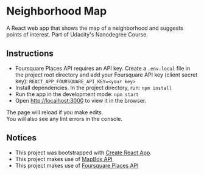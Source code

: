# Neighborhood Map

A React web app that shows the map of a neighborhood and suggests points of interest. Part of Udacity's Nanodegree Course.

## Instructions

- Foursquare Places API requires an API key. Create a `.env.local` file in the project root directory and add your Foursquare API key (client secret key): `REACT_APP_FOURSQUARE_API_KEY=<your key>`
- Install dependencies. In the project directory, run: `npm install`
- Run the app in the development mode: `npm start`
- Open [http://localhost:3000](http://localhost:3000) to view it in the browser.

The page will reload if you make edits.<br>
You will also see any lint errors in the console.

## Notices

- This project was bootstrapped with [Create React App](https://github.com/facebook/create-react-app).
- This project makes use of [MapBox API](https://www.mapbox.com/)
- This project makes use of [Foursquare Places API](https://developer.foursquare.com/)
